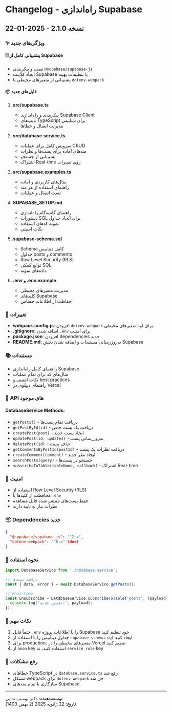 # Changelog - راه‌اندازی Supabase

## نسخه 2.1.0 - 2025-01-22

### ✨ ویژگی‌های جدید

#### 🗄️ پشتیبانی کامل از Supabase
- نصب و پیکربندی `@supabase/supabase-js`
- ایجاد کلاینت Supabase با تنظیمات بهینه
- پشتیبانی از متغیرهای محیطی با `dotenv-webpack`

#### 📦 فایل‌های جدید

1. **src/supabase.ts**
   - پیکربندی و راه‌اندازی Supabase Client
   - تایپ‌های TypeScript برای دیتابیس
   - مدیریت اتصال و خطاها

2. **src/database.service.ts**
   - سرویس کامل برای عملیات CRUD
   - متدهای آماده برای پست‌ها و نظرات
   - پشتیبانی از جستجو
   - اشتراک Real-time روی تغییرات

3. **src/supabase.examples.ts**
   - مثال‌های کاربردی و آماده
   - راهنمای استفاده از هر متد
   - تست اتصال و عملیات

4. **SUPABASE_SETUP.md**
   - راهنمای گام‌به‌گام راه‌اندازی
   - دستورات SQL برای ایجاد جداول
   - نمونه کدهای استفاده
   - نکات امنیتی

5. **supabase-schema.sql**
   - Schema کامل دیتابیس
   - جداول posts و comments
   - Row Level Security (RLS)
   - توابع کمکی SQL
   - داده‌های نمونه

6. **.env و .env.example**
   - مدیریت متغیرهای محیطی
   - کلیدهای Supabase
   - حفاظت از اطلاعات حساس

### 🔧 تغییرات

- **webpack.config.js**: افزودن `dotenv-webpack` برای لود متغیرهای محیطی
- **.gitignore**: اضافه شدن `.env` برای امنیت
- **package.json**: افزودن dependencies جدید
- **README.md**: به‌روزرسانی مستندات و اضافه شدن بخش Supabase

### 📚 مستندات

- راهنمای کامل راه‌اندازی Supabase
- مثال‌های کد برای تمام عملیات
- نکات امنیتی و best practices
- راهنمای دیپلوی در Vercel

### 🎯 API های موجود

#### DatabaseService Methods:
- `getPosts()` - دریافت تمام پست‌ها
- `getPostById(id)` - دریافت یک پست خاص
- `createPost(post)` - ایجاد پست جدید
- `updatePost(id, updates)` - به‌روزرسانی پست
- `deletePost(id)` - حذف پست
- `getCommentsByPostId(postId)` - دریافت نظرات یک پست
- `createComment(comment)` - ایجاد نظر جدید
- `searchPosts(query)` - جستجو در پست‌ها
- `subscribeToTable(tableName, callback)` - اشتراک Real-time

### 🔐 امنیت

- استفاده از Row Level Security (RLS)
- محافظت از کلیدها با `.env`
- فقط پست‌های منتشر شده قابل مشاهده
- نظرات نیاز به تایید دارند

### 📦 Dependencies جدید

```json
{
  "@supabase/supabase-js": "^2.x",
  "dotenv-webpack": "^8.x" (dev)
}
```

### 🚀 نحوه استفاده

```typescript
import DatabaseService from './database.service';

// دریافت پست‌ها
const { data, error } = await DatabaseService.getPosts();

// Real-time
const unsubscribe = DatabaseService.subscribeToTable('posts', (payload) => {
  console.log('تغییر جدید:', payload);
});
```

### 📝 نکات مهم

1. حتماً فایل `.env` را با اطلاعات پروژه Supabase خود تنظیم کنید
2. جداول دیتابیس را با استفاده از `supabase-schema.sql` ایجاد کنید
3. برای production، متغیرهای محیطی را در Vercel تنظیم کنید
4. از `anon` key استفاده کنید، نه `service_role` key

### 🐛 رفع مشکلات

- خطاهای TypeScript در `database.service.ts` رفع شد
- مشکل webpack برای `dotenv-webpack` حل شد
- سازگاری با تمام متدهای Supabase

---

**توسعه‌دهنده**: دکتر یوسف ندایی  
**تاریخ**: 22 ژانویه 2025 (2 بهمن 1403)
